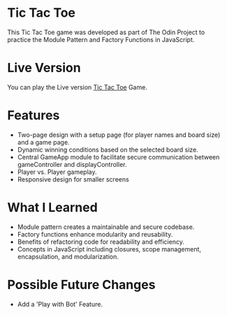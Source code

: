 # Tic Tac Toe
This Tic Tac Toe game was developed as part of The Odin Project to practice the Module Pattern and Factory Functions in JavaScript.

# Live Version
You can play the Live version [Tic Tac Toe](https://ahmedraza420.github.io/tic-tac-toe) Game.

# Features
- Two-page design with a setup page (for player names and board size) and a game page.
- Dynamic winning conditions based on the selected board size.
- Central GameApp module to facilitate secure communication between gameController and displayController.
- Player vs. Player gameplay.
- Responsive design for smaller screens

# What I Learned
- Module pattern creates a maintainable and secure codebase.
- Factory functions enhance modularity and reusability.
- Benefits of refactoring code for readability and efficiency.
- Concepts in JavaScript including closures, scope management, encapsulation, and modularization.

# Possible Future Changes
- Add a 'Play with Bot' Feature. 